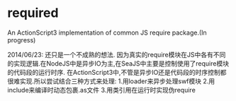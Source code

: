required
========

An ActionScript3 implementation of common JS require package.(In progress)

2014/06/23:
还只是一个不成熟的想法.
因为真实的require模块在JS中各有不同的实现逻辑.在NodeJS中是异步IO为主,在SeaJS中主要是控制使用了require模块的代码段的运行时序.
在ActionScript3中,不管是异步IO还是代码段的时序控制都很难实现.所以尝试结合三种方式来处理:
1.用loader来异步处理swf模块
2.用include来编译时动态包裹.as文件
3.用类引用在运行时实现伪require